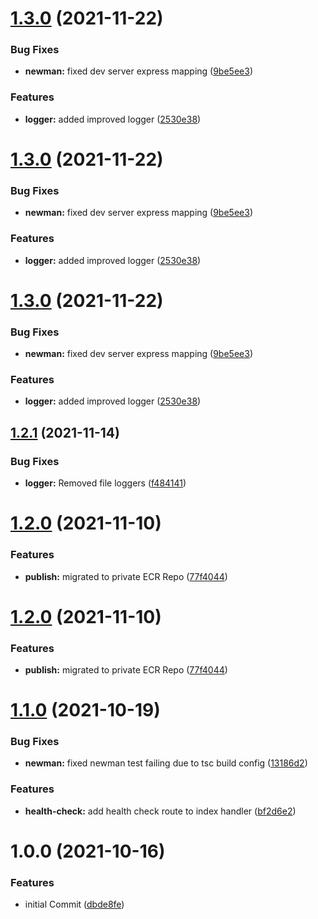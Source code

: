 # [1.3.0](https://github.com/phenixcoder/lambda-container-service/compare/v1.2.1...v1.3.0) (2021-11-22)


### Bug Fixes

* **newman:** fixed dev server express mapping ([9be5ee3](https://github.com/phenixcoder/lambda-container-service/commit/9be5ee3804eeec84316f36011d3c39e611d9e07c))


### Features

* **logger:** added improved logger ([2530e38](https://github.com/phenixcoder/lambda-container-service/commit/2530e3832e5ad53bf0b7e76bb26d6c574720f8a1))

# [1.3.0](https://github.com/phenixcoder/lambda-container-service/compare/v1.2.1...v1.3.0) (2021-11-22)


### Bug Fixes

* **newman:** fixed dev server express mapping ([9be5ee3](https://github.com/phenixcoder/lambda-container-service/commit/9be5ee3804eeec84316f36011d3c39e611d9e07c))


### Features

* **logger:** added improved logger ([2530e38](https://github.com/phenixcoder/lambda-container-service/commit/2530e3832e5ad53bf0b7e76bb26d6c574720f8a1))

# [1.3.0](https://github.com/phenixcoder/lambda-container-service/compare/v1.2.1...v1.3.0) (2021-11-22)


### Bug Fixes

* **newman:** fixed dev server express mapping ([9be5ee3](https://github.com/phenixcoder/lambda-container-service/commit/9be5ee3804eeec84316f36011d3c39e611d9e07c))


### Features

* **logger:** added improved logger ([2530e38](https://github.com/phenixcoder/lambda-container-service/commit/2530e3832e5ad53bf0b7e76bb26d6c574720f8a1))

## [1.2.1](https://github.com/phenixcoder/lambda-container-service/compare/v1.2.0...v1.2.1) (2021-11-14)


### Bug Fixes

* **logger:** Removed file loggers ([f484141](https://github.com/phenixcoder/lambda-container-service/commit/f4841410d0c8f5e7aca3a9082809135f795f4e0e))

# [1.2.0](https://github.com/phenixcoder/lambda-container-service/compare/v1.1.0...v1.2.0) (2021-11-10)


### Features

* **publish:** migrated to private ECR Repo ([77f4044](https://github.com/phenixcoder/lambda-container-service/commit/77f4044949dbdd375d4f51dd15bf0ab20f334fd1))

# [1.2.0](https://github.com/phenixcoder/lambda-container-service/compare/v1.1.0...v1.2.0) (2021-11-10)


### Features

* **publish:** migrated to private ECR Repo ([77f4044](https://github.com/phenixcoder/lambda-container-service/commit/77f4044949dbdd375d4f51dd15bf0ab20f334fd1))

# [1.1.0](https://github.com/phenixcoder/lambda-container-service/compare/v1.0.0...v1.1.0) (2021-10-19)


### Bug Fixes

* **newman:** fixed newman test failing due to tsc build config ([13186d2](https://github.com/phenixcoder/lambda-container-service/commit/13186d28968ef5cb7240e52cff4c5ea99dc8ce91))


### Features

* **health-check:** add health check route to index handler ([bf2d6e2](https://github.com/phenixcoder/lambda-container-service/commit/bf2d6e2a81f0d3e82972d87aae6d613cb8be016e))

# 1.0.0 (2021-10-16)


### Features

* initial Commit ([dbde8fe](https://github.com/phenixcoder/lambda-container-service/commit/dbde8fefc96567b482a61682474a9a65679a74f0))

